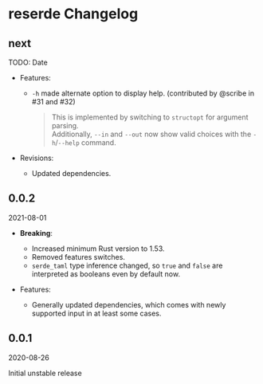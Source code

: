 # reserde Changelog

<!-- markdownlint-disable no-trailing-punctuation -->

## next

TODO: Date

- Features:
  - `-h` made alternate option to display help. (contributed by @scribe in #31 and #32)
    > This is implemented by switching to `structopt` for argument parsing.  
    > Additionally, `--in` and `--out` now show valid choices with the `-h`/`--help` command.

- Revisions:
  - Updated dependencies.

## 0.0.2

2021-08-01

- **Breaking**:
  - Increased minimum Rust version to 1.53.
  - Removed features switches.
  - `serde_taml` type inference changed,
    so `true` and `false` are interpreted as booleans even by default now.

- Features:
  - Generally updated dependencies,
    which comes with newly supported input in at least some cases.

## 0.0.1

2020-08-26

Initial unstable release
